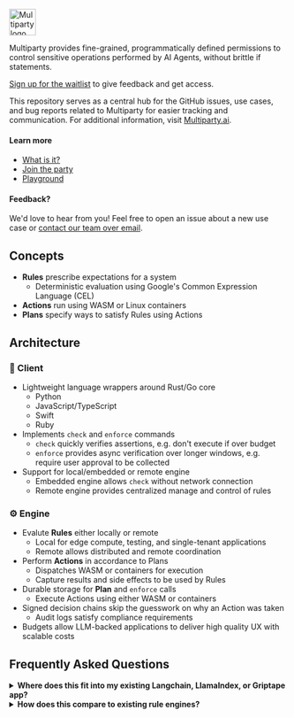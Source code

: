 <a href="https://multiparty.ai"><img alt="Multiparty logo" style="height:48px" src="https://github.com/indentapis/multiparty/assets/1026125/c99e043a-df04-46d9-b269-6dd90e927aa0" /></a>

Multiparty provides fine-grained, programmatically defined permissions to control sensitive operations performed by AI Agents, without brittle if statements.

[Sign up for the waitlist](https://multiparty.ai/) to give feedback and get access.

This repository serves as a central hub for the GitHub issues, use cases, and bug reports related to Multiparty for easier tracking and communication.
For additional information, visit [Multiparty.ai](https://multiparty.ai/).

#### Learn more

- [What is it?](https://multiparty.ai/#about)
- [Join the party](https://multiparty.ai/)
- [Playground](https://multiparty.ai/playground)

#### Feedback?

We'd love to hear from you! Feel free to open an issue about a new use case or [contact our team over email](mailto:open@indent.com).

## Concepts

- **Rules** prescribe expectations for a system
  - Deterministic evaluation using Google's Common Expression Language (CEL)
- **Actions** run using WASM or Linux containers
- **Plans** specify ways to satisfy Rules using Actions

## Architecture

### 🐚 Client

- Lightweight language wrappers around Rust/Go core
  - Python
  - JavaScript/TypeScript
  - Swift
  - Ruby
- Implements `check` and `enforce` commands
  - `check` quickly verifies assertions, e.g. don't execute if over budget
  - `enforce` provides async verification over longer windows, e.g. require user approval to be collected
- Support for local/embedded or remote engine
  - Embedded engine allows `check` without network connection
  - Remote engine provides centralized manage and control of rules

### ⚙️ Engine

- Evalute **Rules** either locally or remote
  - Local for edge compute, testing, and single-tenant applications
  - Remote allows distributed and remote coordination
- Perform **Actions** in accordance to Plans
  - Dispatches WASM or containers for execution
  - Capture results and side effects to be used by Rules
- Durable storage for **Plan** and `enforce` calls
  - Execute Actions using either WASM or containers
- Signed decision chains skip the guesswork on why an Action was taken
  - Audit logs satisfy compliance requirements
- Budgets allow LLM-backed applications to deliver high quality UX with scalable costs

## Frequently Asked Questions

<details>
  <summary><b>Where does this fit into my existing Langchain, LlamaIndex, or Griptape app?</b></summary>

```diff
# langchain/libs/langchain/langchain/callbacks/human.py

from typing import Any, Callable, Dict, Optional
from uuid import UUID

from langchain.callbacks.base import BaseCallbackHandler
+ from multiparty.utils import async_input

def _default_approve(_input: str) -> bool:
    msg = (
        "Do you approve of the following input? "
-        "Anything except 'Y'/'Yes' (case-insensitive) will be treated as a no."
    )
    msg += "\n\n" + _input + "\n"
-   resp = input(msg)
-   return resp.lower() in ("yes", "y")
+   return async_input(msg)


def _default_true(_: Dict[str, Any]) -> bool:
    return True


class HumanRejectedException(Exception):
    """Exception to raise when a person manually review and rejects a value."""


class HumanApprovalCallbackHandler(BaseCallbackHandler):
    """Callback for manually validating values."""

    raise_error: bool = True

    def __init__(
        self,
        approve: Callable[[Any], bool] = _default_approve,
        should_check: Callable[[Dict[str, Any]], bool] = _default_true,
    ):
        self._approve = approve
        self._should_check = should_check

    def on_tool_start(
        self,
        serialized: Dict[str, Any],
        input_str: str,
        *,
        run_id: UUID,
        parent_run_id: Optional[UUID] = None,
        **kwargs: Any,
    ) -> Any:
        if self._should_check(serialized) and not self._approve(input_str):
            raise HumanRejectedException(
                f"Inputs {input_str} to tool {serialized} were rejected."
            )
```

</details>

<details>
  <summary><b>How does this compare to existing rule engines?</b></summary>

<br />

**Rules** 

The Common Expression Language (CEL) is a non-Turing complete language designed
for simplicity, speed, safety, and portability. CEL's C-like [syntax][1] looks
nearly identical to equivalent expressions in C++, Go, Java, and TypeScript.

```java
// Check whether a resource name starts with a group name.
resource.name.startsWith("/groups/" + auth.claims.group)
```

```go
// Determine whether the request is in the permitted time window.
request.time - resource.age < duration("24h")
```

```typescript
// Check whether all resource names in a list match a given filter.
auth.claims.email_verified && resources.all(r, r.startsWith(auth.claims.email))
```

A CEL "program" is a single expression. The examples have been tagged as
`java`, `go`, and `typescript` within the markdown to showcase the commonality
of the syntax.

**Actions**

Calling external functions works out-of-the-box with multiple languages (Python, JavaScript, etc) with built-in caching. Read or write from any HTTP source.

**Tests**

Deploy automated systems with confidence that common sense controls are correctly implemented and easily tested.

</details>
